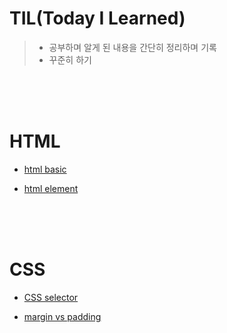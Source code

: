 # TIL(Today I Learned)

>* 공부하며 알게 된 내용을 간단히 정리하며 기록
>* 꾸준히 하기

<br>
<br>
<br>


# HTML
* [html basic][htmlbasiclink]

[htmlbasiclink]: https://github.com/saehakim/TIL/blob/main/HTML/html%20basic.md 
* [html element][htmlelementlink]

[htmlelementlink]: https://github.com/saehakim/TIL/blob/main/HTML/html%20element.md


<br>
<br>
<br>


# CSS
* [CSS selector][cssselectorlink]

[cssselectorlink]: https://github.com/saehakim/TIL/blob/main/CSS/CSS%20selector.md
* [margin vs padding][marginlink]

[marginlink]: https://github.com/saehakim/TIL/blob/main/CSS/margin%20vs%20padding.md



<br>
<br>
